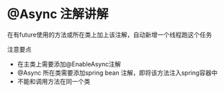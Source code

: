 # @Async 注解讲解
在有future使用的方法或所在类上加上该注解，自动新增一个线程跑这个任务

注意要点
- 在主类上需要添加@EnableAsync注解
- @Async 所在类需要添加spring bean 注解，即将该方法注入spring容器中
- 不能和调用方法在同一个类
